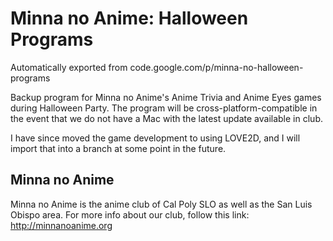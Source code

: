 # Minna no Anime: Halloween Programs
Automatically exported from code.google.com/p/minna-no-halloween-programs

Backup program for Minna no Anime's Anime Trivia and Anime Eyes games during Halloween Party. The program will be cross-platform-compatible in the event that we do not have a Mac with the latest update available in club.

I have since moved the game development to using LOVE2D, and I will import that into a branch at some point in the future.

## Minna no Anime
Minna no Anime is the anime club of Cal Poly SLO as well as the San Luis Obispo area. For more info about our club, follow this link: http://minnanoanime.org
